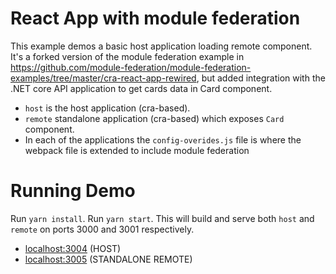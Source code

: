# React App with module federation

This example demos a basic host application loading remote component. It's a forked version of the module federation example in https://github.com/module-federation/module-federation-examples/tree/master/cra-react-app-rewired, but added integration with the .NET core API application to get cards data in Card component.

- `host` is the host application (cra-based).
- `remote` standalone application (cra-based) which exposes `Card` component.
- In each of the applications the `config-overides.js` file is where the webpack file is extended to include module federation

# Running Demo
Run `yarn install`.
Run `yarn start`. This will build and serve both `host` and `remote` on ports 3000 and 3001 respectively.

- [localhost:3004](http://localhost:3004/) (HOST)
- [localhost:3005](http://localhost:3005) (STANDALONE REMOTE)
